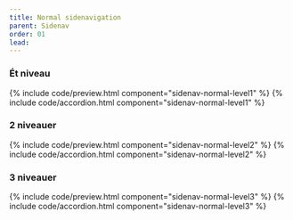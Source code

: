 ```yaml
---
title: Normal sidenavigation
parent: Sidenav
order: 01
lead: 
---
```

<h3>Ét niveau</h3>
{% include code/preview.html component="sidenav-normal-level1" %}
{% include code/accordion.html component="sidenav-normal-level1" %}
<h3>2 niveauer</h3>
{% include code/preview.html component="sidenav-normal-level2" %}
{% include code/accordion.html component="sidenav-normal-level2" %}
<h3>3 niveauer</h3>
{% include code/preview.html component="sidenav-normal-level3" %}
{% include code/accordion.html component="sidenav-normal-level3" %}
